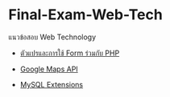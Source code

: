# Final-Exam-Web-Tech
แนวข้อสอบ Web Technology 
* <a href="https://github.com/s6102041520165/Final-Exam-Web-Tech/tree/master/VariableAndForm">ตัวแปรและการใช้ Form ร่วมกับ PHP</a>

* <a href="https://github.com/s6102041520165/Final-Exam-Web-Tech/tree/master/GMap">Google Maps API</a>

* <a href="https://github.com/s6102041520165/Final-Exam-Web-Tech/tree/master/MySQL">MySQL Extensions</a>

